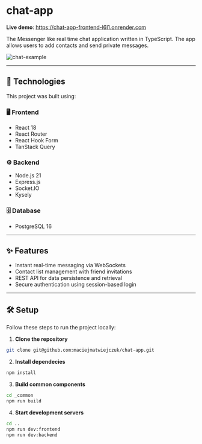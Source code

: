 # chat-app
**Live demo**: https://chat-app-frontend-l6l1.onrender.com

The Messenger like real time chat application written in TypeScript. The app allows users to add contacts and send private messages.

![chat-example](https://github.com/user-attachments/assets/483a3ff1-24b7-4839-97d0-534e3979dbde)

---

## 🚀 Technologies  
This project was built using:  

### 🖥️ Frontend  
- React 18 
- React Router  
- React Hook Form  
- TanStack Query  

### ⚙️ Backend  
- Node.js 21  
- Express.js  
- Socket.IO  
- Kysely 

### 🗄️ Database  
- PostgreSQL 16

---

## ✨ Features  
- Instant real-time messaging via WebSockets
- Contact list management with friend invitations
- REST API for data persistence and retrieval 
- Secure authentication using session-based login 

---

## 🛠️ Setup  
Follow these steps to run the project locally:

1. **Clone the repository**
```sh
git clone git@github.com:maciejmatwiejczuk/chat-app.git
```

2. **Install dependecies**
```sh
npm install
```

3. **Build common components**
```sh
cd _common
npm run build
```

4. **Start development servers**
```sh
cd ..
npm run dev:frontend  
npm run dev:backend 
```
